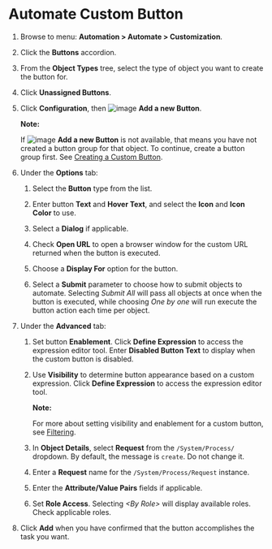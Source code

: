 # Automate Custom Button

1. Browse to menu: **Automation > Automate > Customization**.

2. Click the **Buttons** accordion.

3. From the **Object Types** tree, select the type of object
   you want to create the button for.

4. Click **Unassigned Buttons**.

5. Click **Configuration**, then
   ![image](../images/1862.png) **Add a new Button**.

    **Note:**

    If ![image](../images/1862.png) **Add a new Button** is
    not available, that means you have not created a button
    group for that object. To continue, create a button group
    first. See
    [Creating a Custom Button](#create-custom-button-group).

6. Under the **Options** tab:

    1. Select the **Button** type from the list.

    2. Enter button **Text** and **Hover Text**, and select the **Icon** and **Icon Color** to use.

    3. Select a **Dialog** if applicable.

    4. Check **Open URL** to open a browser window for the custom URL returned when the button is executed.

    5. Choose a **Display For** option for the button.

    6. Select a **Submit** parameter to choose how to submit objects to automate. Selecting *Submit All* will pass all objects at once when the button is executed, while choosing *One by one* will run execute the button action each time per object.

7. Under the **Advanced** tab:

    1. Set button **Enablement**. Click **Define Expression** to access the expression editor tool. Enter **Disabled Button Text** to display when the custom button is disabled.

    2. Use **Visibility** to determine button appearance based on a custom expression. Click **Define Expression** to access the expression editor tool.

        **Note:**

        For more about setting visibility and enablement for a custom button, see [Filtering](#setting-enablement-and-visibility-for-custom-buttons).

    3. In **Object Details**, select **Request** from the `/System/Process/` dropdown. By default, the message is `create`. Do not change it.

    4. Enter a **Request** name for the `/System/Process/Request` instance.

    5. Enter the **Attribute/Value Pairs** fields if applicable.

    6. Set **Role Access**. Selecting *\<By Role\>* will display available roles. Check applicable roles.

8. Click **Add** when you have confirmed that the button
   accomplishes the task you want.
